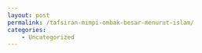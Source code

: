 ```yaml
---
layout: post
permalink: /tafsiran-mimpi-ombak-besar-menurut-islam/
categories:
    - Uncategorized
---
```


